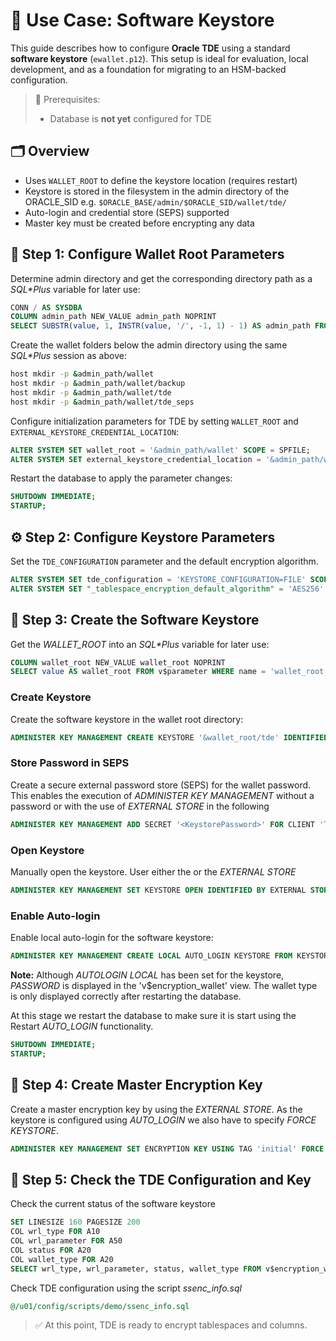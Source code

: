 # 🧪 Use Case: Software Keystore

This guide describes how to configure **Oracle TDE** using a standard **software keystore** (`ewallet.p12`). This setup is ideal for evaluation, local development, and as a foundation for migrating to an HSM-backed configuration.

> 📘 Prerequisites:
>
> - Database is **not yet** configured for TDE

## 🗂 Overview

- Uses `WALLET_ROOT` to define the keystore location (requires restart)
- Keystore is stored in the filesystem in the admin directory of the ORACLE_SID e.g. `$ORACLE_BASE/admin/$ORACLE_SID/wallet/tde/`
- Auto-login and credential store (SEPS) supported
- Master key must be created before encrypting any data

## 🔧 Step 1: Configure Wallet Root Parameters

Determine admin directory and get the corresponding directory path as a *SQL\*Plus* variable for later use:

```sql
CONN / AS SYSDBA
COLUMN admin_path NEW_VALUE admin_path NOPRINT
SELECT SUBSTR(value, 1, INSTR(value, '/', -1, 1) - 1) AS admin_path FROM v$parameter WHERE name = 'audit_file_dest';
```

Create the wallet folders below the admin directory using the same *SQL\*Plus* session as above:

```bash
host mkdir -p &admin_path/wallet
host mkdir -p &admin_path/wallet/backup
host mkdir -p &admin_path/wallet/tde
host mkdir -p &admin_path/wallet/tde_seps
```

Configure initialization parameters for TDE by setting `WALLET_ROOT` and `EXTERNAL_KEYSTORE_CREDENTIAL_LOCATION`:

```sql
ALTER SYSTEM SET wallet_root = '&admin_path/wallet' SCOPE = SPFILE;
ALTER SYSTEM SET external_keystore_credential_location = '&admin_path/wallet/tde_seps' SCOPE = SPFILE;
```

Restart the database to apply the parameter changes:

```sql
SHUTDOWN IMMEDIATE;
STARTUP;
```

## ⚙️ Step 2: Configure Keystore Parameters

Set the `TDE_CONFIGURATION` parameter and the default encryption algorithm.

```sql
ALTER SYSTEM SET tde_configuration = 'KEYSTORE_CONFIGURATION=FILE' SCOPE = BOTH;
ALTER SYSTEM SET "_tablespace_encryption_default_algorithm" = 'AES256' SCOPE = BOTH;
```

## 🔐 Step 3: Create the Software Keystore

Get the *WALLET_ROOT* into an *SQL\*Plus* variable for later use:

```sql
COLUMN wallet_root NEW_VALUE wallet_root NOPRINT
SELECT value AS wallet_root FROM v$parameter WHERE name = 'wallet_root';
```

### Create Keystore

Create the software keystore in the wallet root directory:

```sql
ADMINISTER KEY MANAGEMENT CREATE KEYSTORE '&wallet_root/tde' IDENTIFIED BY "<KeystorePassword>";
```

### Store Password in SEPS

Create a secure external password store (SEPS) for the wallet password. This enables the execution of *ADMINISTER KEY MANAGEMENT* without a password or with the use of *EXTERNAL STORE* in the following

```sql
ADMINISTER KEY MANAGEMENT ADD SECRET '<KeystorePassword>' FOR CLIENT 'TDE_WALLET' TO LOCAL AUTO_LOGIN KEYSTORE '&wallet_root/tde_seps';
```

### Open Keystore

Manually open the keystore. User either the *<KeystorePassword>* or the *EXTERNAL STORE*

```sql
ADMINISTER KEY MANAGEMENT SET KEYSTORE OPEN IDENTIFIED BY EXTERNAL STORE;
```

### Enable Auto-login

Enable local auto-login for the software keystore:

```sql
ADMINISTER KEY MANAGEMENT CREATE LOCAL AUTO_LOGIN KEYSTORE FROM KEYSTORE '&wallet_root/tde' IDENTIFIED BY EXTERNAL;
```

**Note:** Although *AUTOLOGIN LOCAL* has been set for the keystore, *PASSWORD*
is displayed in the 'v$encryption_wallet' view. The wallet type is only
displayed correctly after restarting the database.

At this stage we restart the database to make sure it is start using the Restart *AUTO_LOGIN* functionality. 

```sql
SHUTDOWN IMMEDIATE;
STARTUP;
```

## 🔑 Step 4: Create Master Encryption Key

Create a master encryption key by using the *EXTERNAL STORE*. As the keystore is configured using *AUTO_LOGIN* we also have to specify *FORCE KEYSTORE*.

```sql
ADMINISTER KEY MANAGEMENT SET ENCRYPTION KEY USING TAG 'initial' FORCE KEYSTORE IDENTIFIED BY EXTERNAL STORE WITH BACKUP USING 'initial_mek_backup';
```

## 🔑 Step 5: Check the TDE Configuration and Key

Check the current status of the software keystore

```sql
SET LINESIZE 160 PAGESIZE 200
COL wrl_type FOR A10
COL wrl_parameter FOR A50
COL status FOR A20
COL wallet_type FOR A20
SELECT wrl_type, wrl_parameter, status, wallet_type FROM v$encryption_wallet;
```

Check TDE configuration using the script *ssenc_info.sql*

```sql
@/u01/config/scripts/demo/ssenc_info.sql
```

> ✅ At this point, TDE is ready to encrypt tablespaces and columns.
